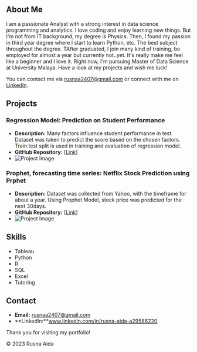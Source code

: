 ## About Me

I am a passionate Analyst with a strong interest in data science programming and analytics. I love coding and enjoy learning new things.
But I'm not from IT background, my degree is Physics. Then, I found my passion in third year degree where I start to learn Python, etc. The best subject throughout the degree. TAfter graduated, I join many kind of training, be employed for almost a year but currently not..yet. It's really make me feel like a beginner and I love it. Right now, I'm pursuing Master of Data Science at University Malaya. Have a look at my projects and wish me luck! 
  
You can contact me via rusnaa2407@gmail.com or connect with me on [LinkedIn](www.linkedin.com/in/rusna-aida-a29586220).

## Projects

### Regression Model: Prediction on Student Performance
- **Description:** Many factors influence student performance in test. Dataset was taken to predict the score based on the chosen factors. Train test split is used in training and evaluation of regression model.
- **GitHub Repository:** [[Link](https://github.com/RusnaAida24/edu)]
- ![Project Image]()

### Prophet, forecasting time series: Netflix Stock Prediction using Prphet
- **Description:** Dataset was collected from Yahoo, with the timeframe for about a year. Using Prophet Model, stock price was predicted for the next 30days.
- **GitHub Repository:** [[Link](https://github.com/RusnaAida24/NFLX-prediction-Prophet/tree/main)]
- ![Project Image]((main/student_exams.png))

<!-- Add more projects as needed -->

## Skills

- Tableau
- Python
- R
- SQL
- Excel
- Tutoring

## Contact

- **Email:** rusnaa2407@gmail.com
- **LinkedIn:**www.linkedin.com/in/rusna-aida-a29586220

Thank you for visiting my portfolio!

&copy; 2023 Rusna Aida

